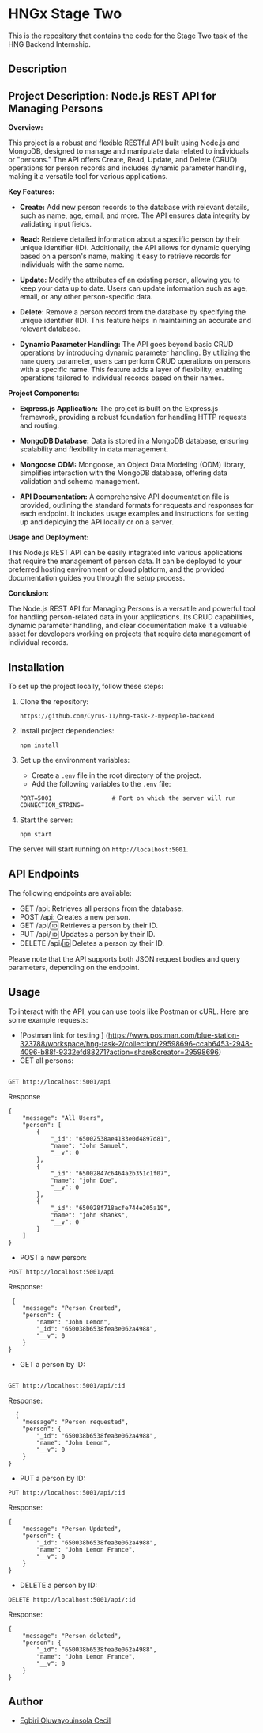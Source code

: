 # HNGx Stage Two

This is the repository that contains the code for the Stage Two task of the HNG Backend Internship.

## Description
## Project Description: Node.js REST API for Managing Persons

**Overview:**

This project is a robust and flexible RESTful API built using Node.js and MongoDB, designed to manage and manipulate data related to individuals or "persons." The API offers Create, Read, Update, and Delete (CRUD) operations for person records and includes dynamic parameter handling, making it a versatile tool for various applications.

**Key Features:**

- **Create:** Add new person records to the database with relevant details, such as name, age, email, and more. The API ensures data integrity by validating input fields.

- **Read:** Retrieve detailed information about a specific person by their unique identifier (ID). Additionally, the API allows for dynamic querying based on a person's name, making it easy to retrieve records for individuals with the same name.

- **Update:** Modify the attributes of an existing person, allowing you to keep your data up to date. Users can update information such as age, email, or any other person-specific data.

- **Delete:** Remove a person record from the database by specifying the unique identifier (ID). This feature helps in maintaining an accurate and relevant database.

- **Dynamic Parameter Handling:** The API goes beyond basic CRUD operations by introducing dynamic parameter handling. By utilizing the `name` query parameter, users can perform CRUD operations on persons with a specific name. This feature adds a layer of flexibility, enabling operations tailored to individual records based on their names.

**Project Components:**

- **Express.js Application:** The project is built on the Express.js framework, providing a robust foundation for handling HTTP requests and routing.

- **MongoDB Database:** Data is stored in a MongoDB database, ensuring scalability and flexibility in data management.

- **Mongoose ODM:** Mongoose, an Object Data Modeling (ODM) library, simplifies interaction with the MongoDB database, offering data validation and schema management.

- **API Documentation:** A comprehensive API documentation file is provided, outlining the standard formats for requests and responses for each endpoint. It includes usage examples and instructions for setting up and deploying the API locally or on a server.

**Usage and Deployment:**

This Node.js REST API can be easily integrated into various applications that require the management of person data. It can be deployed to your preferred hosting environment or cloud platform, and the provided documentation guides you through the setup process.

**Conclusion:**

The Node.js REST API for Managing Persons is a versatile and powerful tool for handling person-related data in your applications. Its CRUD capabilities, dynamic parameter handling, and clear documentation make it a valuable asset for developers working on projects that require data management of individual records.

## Installation

To set up the project locally, follow these steps:

1. Clone the repository:

   ```
   https://github.com/Cyrus-11/hng-task-2-mypeople-backend
   ```

2. Install project dependencies:

   ```
   npm install
   ```

4. Set up the environment variables:

   - Create a `.env` file in the root directory of the project.
   - Add the following variables to the `.env` file:
   ```
   PORT=5001                 # Port on which the server will run
   CONNECTION_STRING=
   ```

5. Start the server:

   ```
   npm start
   ```

The server will start running on `http://localhost:5001`.

## API Endpoints

The following endpoints are available:

- GET /api: Retrieves all persons from the database.
- POST /api: Creates a new person.
- GET /api/:id: Retrieves a person by their ID.
- PUT /api/:id: Updates a person by their ID.
- DELETE /api/:id: Deletes a person by their ID.

Please note that the API supports both JSON request bodies and query parameters, depending on the endpoint.

## Usage

To interact with the API, you can use tools like Postman or cURL. Here are some example requests:
- [Postman link for testing ] (https://www.postman.com/blue-station-323788/workspace/hng-task-2/collection/29598696-ccab6453-2948-4096-b88f-9332efd88271?action=share&creator=29598696)
- GET all persons:

```

GET http://localhost:5001/api

```

Response

```
{
    "message": "All Users",
    "person": [
        {
            "_id": "65002538ae4183e0d4897d81",
            "name": "John Samuel",
            "__v": 0
        },
        {
            "_id": "65002847c6464a2b351c1f07",
            "name": "john Doe",
            "__v": 0
        },
        {
            "_id": "650028f718acfe744e205a19",
            "name": "john shanks",
            "__v": 0
        }
    ]
}
```

- POST a new person:

```
POST http://localhost:5001/api
```

Response:
```
 {
    "message": "Person Created",
    "person": {
        "name": "John Lemon",
        "_id": "650038b6538fea3e062a4988",
        "__v": 0
    }
}
```

- GET a person by ID:

```

GET http://localhost:5001/api/:id

```

Response:

```
  {
    "message": "Person requested",
    "person": {
        "_id": "650038b6538fea3e062a4988",
        "name": "John Lemon",
        "__v": 0
    }
}

```

- PUT a person by ID:

```
PUT http://localhost:5001/api/:id
```
Response:
```
{
    "message": "Person Updated",
    "person": {
        "_id": "650038b6538fea3e062a4988",
        "name": "John Lemon France",
        "__v": 0
    }
}
```

- DELETE a person by ID:

```
DELETE http://localhost:5001/api/:id
```

Response:

```
{
    "message": "Person deleted",
    "person": {
        "_id": "650038b6538fea3e062a4988",
        "name": "John Lemon France",
        "__v": 0
    }
}
```


## Author

- [Egbiri Oluwayouinsola Cecil](https://github.com/Cyrus-11)

```

```
